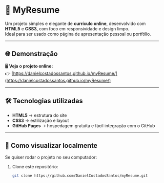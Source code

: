# 💼 MyResume

Um projeto simples e elegante de **currículo online**, desenvolvido com **HTML5** e **CSS3**, com foco em responsividade e design limpo.  
Ideal para ser usado como página de apresentação pessoal ou portfólio.

---

## 🌐 Demonstração

🖥️ **Veja o projeto online:**  
👉 [https://danielcostadossantos.github.io/myResume/](https://danielcostadossantos.github.io/myResume/)

---

## 🛠️ Tecnologias utilizadas

- **HTML5** → estrutura do site  
- **CSS3** → estilização e layout  
- **GitHub Pages** → hospedagem gratuita e fácil integração com o GitHub  

---

## 🚀 Como visualizar localmente

Se quiser rodar o projeto no seu computador:

1. Clone este repositório:
   ```bash
   git clone https://github.com/DanielCostadosSantos/myResume.git
